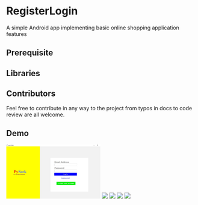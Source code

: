 # RegisterLogin

A simple Android app implementing basic online shopping application features 

## Prerequisite



## Libraries


## Contributors

Feel free to contribute in any way to the project from typos in docs to code review are all welcome.

## Demo

<p float="left">
  <img src="https://github.com/HillaryKiprono/RegisterLogin/blob/main/login.JPG" width=250/>
  <img src="screenshots/Screenshot_20201018-190502.png" width=250/>
  <img src="screenshots/Screenshot_20201024-182600.png" width=250/>
  <img src="screenshots/Screenshot_20201024-182915.png" width=250/>
  <img src="screenshots/Screenshot_20201024-182624.png" width=250/>
  </p>

